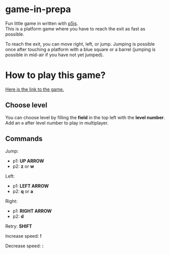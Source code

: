 # game-in-prepa

Fun little game in written with [p5js](https://p5js.org/).  
This is a platform game where you have to reach the exit as fast as possible.  

To reach the exit, you can move right, left, or jump.
Jumping is possible once after touching a platform with a blue square or a barrel (jumping is possible in mid-air if you have not yet jumped). 


How to play this game?
====

[Here is the link to the game.](https://natpuch.github.io/game-in-prepa/game/index.html)

Choose level
----
You can choose level by filling the **field** in the top left with the **level number**.
Add an `m` after level number to play in multiplayer.

Commands
----
Jump: 
  - p1: **UP ARROW**
  - p2: **z** or **w**

Left: 
  - p1: **LEFT ARROW**
  - p2: **q** or **a**

Right: 
  - p1: **RIGHT ARROW**
  - p2: **d**

Retry: **SHIFT**

Increase speed: **!**

Decrease speed: **:**

